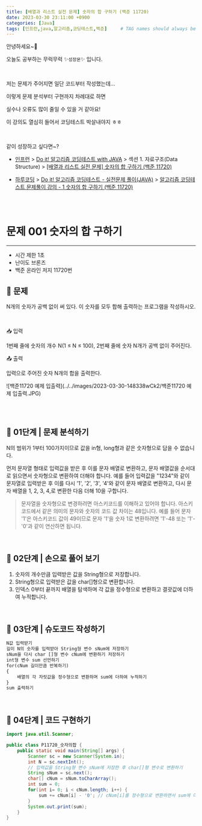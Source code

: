```yaml
---
title: [배열과 리스트 실전 문제] 숫자의 합 구하기 (백준 11720)
date: 2023-03-30 23:11:00 +0900
categories: [Java]
tags: [인프런,java,알고리즘,코딩테스트,백준]     # TAG names should always be lowercase
---
```



안녕하세요~👋

오늘도 공부하는 무럭무럭 ✨`성장몬`✨ 입니다. 

<br>

저는 문제가 주어지면 일단 코드부터 작성했는데...

이렇게 문제 분석부터 구현까지 차례대로 하면

실수나 오류도 많이 줄일 수 있을 거 같아요!

이 강의도 열심히 들어서 코딩테스트 박살내야지 ㅎㅎ

<br>

같이 성장하고 싶다면~?

+ [인프런](https://www.inflearn.com/) > [Do it! 알고리즘 코딩테스트 with JAVA](https://inf.run/kZnd) > 섹션 1. 자료구조(Data Structure) > [[배열과 리스트 실전 문제] 숫자의 합 구하기 (백준 11720)](https://www.inflearn.com/course/lecture?courseSlug=%EB%91%90%EC%9E%87-%EC%95%8C%EA%B3%A0%EB%A6%AC%EC%A6%98-%EC%BD%94%EB%94%A9%ED%85%8C%EC%8A%A4%ED%8A%B8-%EC%9E%90%EB%B0%94&unitId=148338)

+ [하루코딩](https://www.youtube.com/@codingtest) > [Do it! 알고리즘 코딩테스트 - 실전문제 풀이(JAVA)](https://youtube.com/playlist?list=PLFgS-xIWwNVU_qgeg7wz_aMCk22YppiC6) > [알고리즘 코딩테스트 문제풀이 강의 - 1 숫자의 합 구하기 (백준 11720)](https://youtu.be/0uhy851SDng)

<br>

<br>

# 문제 001 숫자의 합 구하기

---

- 시간 제한 1초
- 난이도 브론즈
- 백준 온라인 저지 11720번



## 📝 **문제**

N개의 숫자가 공백 없이 써 있다. 이 숫자를 모두 합해 출력하는 프로그램을 작성하시오.

<br>

📥 입력

1번째 줄에 숫자의 개수 N(1 ≤ N ≤ 100), 2번째 줄에 숫자 N개가 공백 없이 주어진다.

📤 출력

입력으로 주어진 숫자 N개의 합을 출력한다.

![백준11720 예제 입출력](../../images/2023-03-30-148338wCk2/백준11720 예제 입출력.JPG)

<br>

<br>

## 💙 01단계 | 문제 분석하기

N의 범위가 1부터 100가지이므로 값을 in형, long형과 같은 숫자형으로 담을 수 없습니다. 

먼저 문자열 형태로 입력값을 받은 후 이를 문자 배열로 변환하고, 문자 배열값을 순서대로 읽으면서 숫자형으로 변환하여 더해야 합니다. 예를 들어 입력값을 "1234"와 같이 문자열로 입력받은 후 이를 다시 '1', '2', '3', '4'와 같이 문자 배열로 변환하고, 다시 문자 배열을 1, 2, 3, 4,로 변환한 다음 더해 10을 구합니다.

> 문자열을 숫자형으로 변경하려면 아스키코드를 이해하고 있어야 합니다. 아스키코드에서 같은 의미의 문자와 숫자의 코드 값 차이는 48입니다. 예를 들어 문자 '1'은 아스키코드 값이 49이므로 문자 '1'을 숫자 1로 변환하려면 '1'-48 또는 '1'-'0'과 같이 연산하면 됩니다.



<br>

## 💙 02단계 | 손으로 풀어 보기

1. 숫자의 개수만큼 입력받은 값을 String형으로 저장합니다.
2. String형으로 입력받은 값을 char[]형으로 변환합니다.
3. 인덱스 0부터 끝까지 배열을 탐색하며 각 값을 정수형으로 변환하고 결괏값에 더하여 누적합니다.

<br>

## 💙 03단계 | 슈도코드 작성하기

```tex
N값 입력받기
길이 N의 숫자를 입력받아 String형 변수 sNum에 저장하기
sNum을 다시 char []형 변수 cNum에 변환하기 저장하기
int형 변수 sum 선언하기
for(cNum 길이만큼 반복하기)
{
	배열의 각 자릿값을 정수형으로 변환하며 sum에 더하여 누적하기
}
sum 출력하기
```

<br>

## 💙 04단계 | 코드 구현하기

```java
import java.util.Scanner;

public class P11720_숫자의합 {
	public static void main(String[] args) {
		Scanner sc = new Scanner(System.in);
		int N = sc.nextInt();
		// 입력값을 String형 변수 sNum에 저장한 후 char[]형 변수로 변환하기
		String sNum = sc.next();
		char[] cNum = sNum.toCharArray();
		int sum = 0;
		for(int i= 0; i < cNum.length; i++) {
			sum += cNum[i] - '0'; // cNum[i]를 정수형으로 변환하면서 sum에 더하여 누적하기
		}
		System.out.print(sum);
	}
}
```

<br>

<br>

<br>